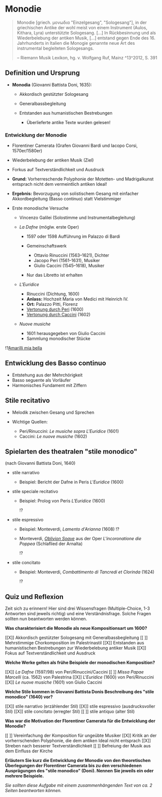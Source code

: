 <!--
author: Dennis Ried
email: dennis.ried@musikwiss.uni-halle.de
version: 1.0.0
language: de
narrator: Deutsch Female
import: ../config.md
tags: barock, gattung, vokalmusik
-->

# Monodie

> Monodie [griech. μονωδια "Einzelgesang", "Sologesang"], in der griechischen Antike der wohl meist von einem Instrument (Aulos, Kithara, Lyra) unterstützte Sologesang.
> \[...\]
> In Rückbesinnung und als Wiederbelebung der antiken Musik, \[...\] entstand gegen Ende des 16. Jahrhunderts in Italien die Monogie genannte neue Art des instrumental begleiteten Sologesangs.
>
> – Riemann Musik Lexikon, hg. v. Wolfgang Ruf, Mainz ^13^2012, S. 391

## Definition und Ursprung
* **Monodia** (Giovanni Battista Doni, 1635):

  * Akkordisch gestützter Sologesang
  * Generalbassbegleitung
  * Entstanden aus humanistischen Bestrebungen

    * Überlieferte antike Texte wurden gelesen!

### Entwicklung der Monodie

* Florentiner Camerata (Grafen Giovanni Bardi und Iacopo Corsi, 1570er/1580er)
* Wiederbelebung der antiken Musik (Ziel)
* Forkus auf Textverständlichkeit und Ausdruck
* **Grund:** Vorherreschende Polyphonie der Motetten- und Madrigalkunst entsprach nicht dem vermeintlich antiken Ideal!
* **Ergebnis:** Bevorzugung von solistischem Gesang mit einfacher Akkordbegleitung (Basso continuo) statt Vielstimmiger 

* Erste monodische Versuche

  * Vincenzo Galilei (Solostimme und Instrumentalbegleitung)
  * _La Dafne_ (möglw. erste Oper)
    
    * 1597 oder 1598 Aufführung im Palazzo di Bardi
    * Gemeinschaftswerk

      * Ottavio Rinuccini (1563–1621), Dichter
      * Jacopo Peri (1561–1631), Musiker
      * Giulio Caccini (1545–1618), Musiker
    
    * Nur das Libretto ist erhalten

  * _L'Euridice_
    
    * Rinuccini (Dichtung, 1600) 
    * **Anlass:** Hochzeit Maria von Medici mit Heinrich IV.
    * **Ort:** Palazzo Pitti, Florenz
    * [Vertonung durch Peri](https://www.youtube.com/watch?v=v-Uf30MaXCY) (1600)
    * [Vertonung durch Caccini](https://www.youtube.com/watch?v=4EWX3p1ahWY) (1602)

  * _Nuove musiche_

    * 1601 herausgegeben von Giulio Caccini
    * Sammlung monodischer Stücke
  
!?[Amarilli mia bella](https://www.youtube.com/watch?v=bHVXUNtCcfk "Giulio Caccini: _Amarilli mia bella_, Jakub Józef Orliński")

## Entwicklung des Basso continuo
* Entstehung aus der Mehrchörigkeit
* Basso seguente als Vorläufer
* Harmonisches Fundament mit Ziffern

## Stile recitativo
* Melodik zwischen Gesang und Sprechen
* Wichtige Quellen:

  * Peri/Rinuccini: _Le musiche sopra L'Euridice_ (1601)
  * Caccini: _Le nuove musiche_ (1602)

## Spielarten des theatralen "stile monodico"
(nach Giovanni Battista Doni, 1640)

* stile narrativo 

  * Beispiel: Bericht der Dafne in Peris _L'Euridice_ (1600)

* stile speciale recitativo 

  * Beispiel: Prolog von Peris _L'Euridice_ (1600)
    
    !?[](https://www.youtube.com/watch?v=6Z1i4aYgmyc)

* stile espressivo 

  * Beispiel: Monteverdi, _Lamento d'Arianna_ (1608) !?[](https://www.youtube.com/watch?v=3iY1jBk50ok)
  * Monteverdi, [_Oblivion Soave_](https://youtu.be/MGRQhiaLTI8?si=XTwuiz0cB57rTsoz&t=7927 "Beginn der Arie bei 2:12:55") aus der Oper _L'incoronatione die Poppea_ (Schlaflied der Arnalta)

    !?[](https://www.youtube.com/watch?v=q1DE1dTdCNE)

* stile concitato

  * Beispiel: Monteverdi, _Combattimento di Tancredi et Clorinda_ (1624)
    
    !?[](https://www.youtube.com/watch?v=AT_Ktsg86gs) 

## Quiz und Reflexion
Zeit sich zu erinnern! Hier sind drei Wissensfragen (Multiple-Choice, 1-3 Antworten sind jeweils richtig) und eine Verständnisfrage. Solche Fragen sollten nun beantworten werden können.

**Was charakterisiert die Monodie als neue Kompositionsart um 1600?**

[[X]] Akkordisch gestützter Sologesang mit Generalbassbegleitung
[[ ]] Mehrstimmige Chorkomposition im Palestrinastil
[[X]] Entstanden aus humanistischen Bestrebungen zur Wiederbelebung antiker Musik
[[X]] Fokus auf Textverständlichkeit und Ausdruck

**Welche Werke gelten als frühe Beispiele der monodischen Komposition?**

[[X]] _La Dafne_ (1597/98) von Peri/Rinuccini/Caccini
[[ ]] _Missa Papae Marcelli_ (ca. 1562) von Palestrina
[[X]] _L'Euridice_ (1600) von Peri/Rinuccini
[[X]] _Le nuove musiche_ (1601) von Giulio Caccini

**Welche Stile kommen in Giovanni Battista Donis Beschreibung des "stile monodico" (1640) vor?**

[[X]] stile narrativo (erzählender Stil)
[[X]] stile espressivo (ausdrucksvoller Stil)
[[X]] stile concitato (erregter Stil)
[[ ]] stile antiquo (alter Stil)

**Was war die Motivation der Florentiner Camerata für die Entwicklung der Monodie?**

[[ ]] Vereinfachung der Komposition für ungeübte Musiker
[[X]] Kritik an der vorherrschenden Polyphonie, die dem antiken Ideal nicht entsprach
[[X]] Streben nach besserer Textverständlichkeit
[[ ]] Befreiung der Musik aus dem Einfluss der Kirche

**Erläutern Sie kurz die Entwicklung der Monodie von den theoretischen Überlegungen der Florentiner Camerata bis zu den verschiedenen Ausprägungen des "stile monodico" (Doni). Nennen Sie jeweils ein oder mehrere Beispiele.**

*Sie sollten diese Aufgabe mit einem zusammenhängenden Text von ca. 2 Seiten beantworten können.* 
